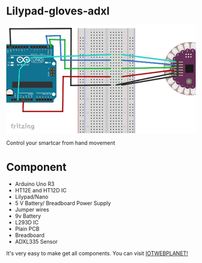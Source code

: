 # Lilypad-gloves-adxl

![GitHub Logo](/lillypad-arduino.jpg)

Control your smartcar from hand movement 
# Component 
 * Arduino Uno R3
 * HT12E and HT12D IC
 * Lilypad/Nano
 * 5 V Battery/ Breadboard Power Supply
 * Jumper wires
 * 9v Battery
 * L293D IC
 * Plain PCB
 * Breadboard
 * ADXL335 Sensor
 
 
 It's very easy to make get all components. You can visit [IOTWEBPLANET!](https://iotwebplanet.com)

